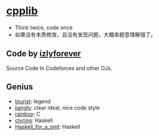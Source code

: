 # [cpplib](https://github.com/izlyforever/cpplibforCP)

- Think twice, code once
- 如果没有本质修改，且没有发现问题，大概率题意理解错了。

## Code by [izlyforever](https://codeforces.com/profile/izlyforever)

Source Code In Codeforces and other OJs.


## Genius

- [tourist](https://codeforces.com/profile/tourist): legend
- [jiangly](https://codeforces.com/profile/jiangly): clear ideal, nice code style
- [rainboy](https://codeforces.com/profile/rainboy): C
- [clyring](https://codeforces.com/submissions/clyring): Haskell
- [Haskell_for_a_pint](https://codeforces.com/profile/Haskell_for_a_pint): Haskell
